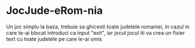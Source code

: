 # JocJude-eRom-nia
Un joc simplu la baza, trebuie sa ghicesti toate judetele romaniei, in cazul in care te-ai blocat introduci ca input "exit", iar jocul jocul iti va crea un fisier text cu toate judetele pe care le-ai omis
